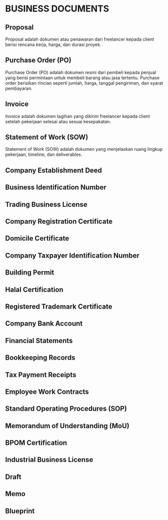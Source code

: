 # BUSINESS DOCUMENTS

## Proposal

Proposal adalah dokumen atau penawaran dari freelancer kepada client berisi rencana kerja, harga, dan durasi proyek.

## Purchase Order (PO)

Purchase Order (PO) adalah dokumen resmi dari pembeli kepada penjual yang berisi permintaan untuk membeli barang atau jasa tertentu. Purchase order berisikan rincian seperti jumlah, harga, tanggal pengiriman, dan syarat pembayaran.

## Invoice

Invoice adalah dokumen tagihan yang dikirim freelancer kepada client setelah pekerjaan selesai atau sesuai kesepakatan.

## Statement of Work (SOW)

Statement of Work (SOW) adalah dokumen yang menjelaskan ruang lingkup pekerjaan, timeline, dan deliverables.

## Company Establishment Deed

## Business Identification Number

## Trading Business License

## Company Registration Certificate

## Domicile Certificate

## Company Taxpayer Identification Number

## Building Permit

## Halal Certification

## Registered Trademark Certificate

## Company Bank Account

## Financial Statements

## Bookkeeping Records

## Tax Payment Receipts

## Employee Work Contracts

## Standard Operating Procedures (SOP)

## Memorandum of Understanding (MoU)

## BPOM Certification

## Industrial Business License

## Draft

## Memo

## Blueprint